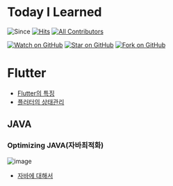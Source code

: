 # Today I Learned
![Since](https://img.shields.io/badge/since-2024.04.16-333333.svg?style=flat-square)
[![Hits](https://hits.seeyoufarm.com/api/count/incr/badge.svg?url=https%3A%2F%2Fgithub.com%2FJHPrk%2Fhit-counter&count_bg=%2379C83D&title_bg=%23555555&icon=&icon_color=%23E7E7E7&title=hits&edge_flat=false)](https://hits.seeyoufarm.com)
[![All Contributors](https://img.shields.io/badge/all_contributors-1-orange.svg?style=flat-square)](#contributors)

[![Watch on GitHub](https://img.shields.io/github/watchers/JHPrk/HelloWorldie.svg?style=social)](https://github.com/JHPrk/HelloWorldie/watchers)
[![Star on GitHub](https://img.shields.io/github/stars/JHPrk/HelloWorldie.svg?style=social)](https://github.com/JHPrk/HelloWorldie/stargazers)
[![Fork on GitHub](https://img.shields.io/github/forks/JHPrk/HelloWorldie.svg?style=social)](https://github.com/JHPrk/HelloWorldie/network/members)

# Flutter
- [Flutter의 특징](https://github.com/JHPrk/HelloWorldie/blob/IN-WRITING/Flutter/Introduction.md)
- [플러터의 상태관리](https://github.com/JHPrk/HelloWorldie/blob/IN-WRITING/Flutter/Bloc%20Pattern.md)

## JAVA
### Optimizing JAVA(자바최적화)
![image](https://github.com/JHPrk/HelloWorldie/assets/23393661/a3a8e4a5-20d8-4ab7-b6f5-0b4d6bb755c2)
- [자바에 대해서](https://github.com/JHPrk/HelloWorldie/blob/main/Java/Java%20Basics.md)
